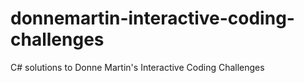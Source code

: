 # donnemartin-interactive-coding-challenges
C# solutions to Donne Martin's Interactive Coding Challenges
